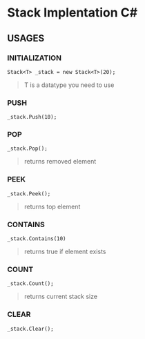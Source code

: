 # Stack Implentation C#
## USAGES
### INITIALIZATION
` Stack<T> _stack = new Stack<T>(20); `
> T is a datatype you need to use

### PUSH
` _stack.Push(10); `

### POP
` _stack.Pop(); `
> returns removed element

### PEEK
` _stack.Peek(); `
> returns top element

### CONTAINS
` _stack.Contains(10) `
> returns true if element exists

### COUNT
` _stack.Count(); `
> returns current stack size

### CLEAR
` _stack.Clear(); `
